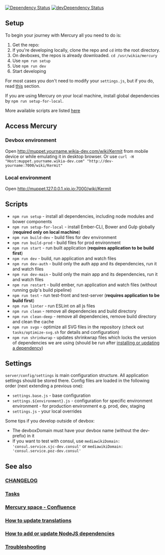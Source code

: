 [![Dependency Status](https://david-dm.org/Wikia/mercury.svg)](https://david-dm.org/Wikia/mercury)
[![devDependency Status](https://david-dm.org/Wikia/mercury/dev-status.svg)](https://david-dm.org/Wikia/mercury#info=devDependencies)

## Setup
To begin your journey with Mercury all you need to do is:

1. Get the repo:
 1. If you're developing locally, clone the repo and `cd` into the root directory. 
 2. On devboxes, the repos is already downloaded. `cd /usr/wikia/mercury`
1. Use `npm run setup`
1. Use `npm run dev`
1. Start developing

For most cases you don't need to modify your `settings.js`, but if you do, read [this](#settings) section.

If you are using Mercury on your local machine, install global dependencies by `npm run setup-for-local`.

More available scripts are listed [here](#scripts)

## Access Mercury
### Devbox environment
Open http://muppet.yourname.wikia-dev.com/wiki/Kermit from mobile device or while emulating it in desktop browser.
Or use `curl -H "Host:muppet.yourname.wikia-dev.com" "http://dev-yourname:7000/wiki/Kermit"`

### Local environment
Open http://muppet.127.0.0.1.xip.io:7000/wiki/Kermit

## Scripts
* `npm run setup` - install all dependencies, including node modules and bower components
* `npm run setup-for-local` - install Ember-CLI, Bower and Gulp globally (**required only on local machine**)
* `npm run build-dev` - build files for dev environment
* `npm run build-prod` - build files for prod environment
* `npm run start` - run built application (**requires application to be build first**)
* `npm run dev` - build, run application and watch files
* `npm run dev-auth` - build only the auth app and its dependencies, run it and watch files
* `npm run dev-main` - build only the main app and its dependencies, run it and watch files
* `npm run restart` - build ember, run application and watch files (without running gulp's build pipeline)
* `npm run test` - run test-front and test-server (**requires application to be build first**)
* `npm run linter` - run ESLint on all js files
* `npm run clean` - remove all dependencies and build directory
* `npm run clean-deep` - remove all dependencies, remove build directory and clean the cache
* `npm run svgo` - optimize all SVG files in the repository (check out `tasks/optimize-svg.sh` for details and configuration)
* `npm run shrinkwrap` - updates shrinkwrap files which locks the version of dependencies we are using (should be run after [installing or updating a dependency](https://wikia-inc.atlassian.net/wiki/display/MER/Adding+or+updating+NodeJS+packages))

## Settings
`server/config/settings` is main configuration structure. All application settings should be stored there.
Config files are loaded in the following order (next extending a previous one):
 * `settings.base.js` - base configuration
 * `settings.${environment}.js` - configuration for specific environment environment - for production environment e.g. prod, dev, staging
 * `settings.js` - your local overrides

Some tips if you develop outside of devbox:
 * The devboxDomain must have your devbox name (without the dev- prefix) in it
 * If you want to test with consul, use `mediawikiDomain: 'consul.service.sjc-dev.consul'` or `mediawikiDomain: 'consul.service.poz-dev.consul'`

## See also

### [CHANGELOG](https://github.com/Wikia/mercury/blob/dev/CHANGELOG.md)

### [Tasks](https://github.com/Wikia/mercury/blob/dev/tasks/README.md)

### [Mercury space - Confluence](https://wikia-inc.atlassian.net/wiki/display/MER/Mercury)

### [How to update translations](https://github.com/Wikia/mercury/blob/dev/crowdin/README.md)

### [How to add or update NodeJS dependencies](https://wikia-inc.atlassian.net/wiki/display/MER/Adding+or+updating+NodeJS+packages)

### [Troubleshooting](https://github.com/Wikia/mercury/blob/dev/TROUBLESHOOTING.md)
